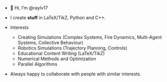 - 👋 Hi, I’m @raylv17
- I create **stuff** in LaTeX/TikZ, Python and C++.

- Interests
  - Creating Simulations (Complex Systems, Fire Dynamics, Multi-Agent Systems, Collective Behaviour)
  - Robotics Simulations (Trajectory Planning, Controls)
  - Educational Content Writing (LaTeX/TikZ)
  - Numerical Methods and Optimization
  - Parallel Algorithms
    
- Always happy to collaborate with people with similar interests.
<!---
% - 📫 How to reach me: rafayalvi17@protonmail.com
raylv17/raylv17 is a ✨ special ✨ repository because its `README.md` (this file) appears on your GitHub profile.
You can click the Preview link to take a look at your changes.
--->
